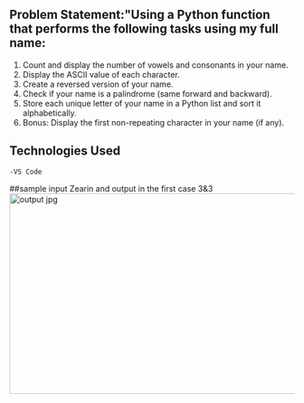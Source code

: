 

## Problem Statement:"Using a Python function that performs the following tasks using my full name:

1. Count and display the number of vowels and consonants in your name.
2. Display the ASCII value of each character.
3. Create a reversed version of your name.
4. Check if your name is a palindrome (same forward and backward).
5. Store each unique letter of your name in a Python list and sort it alphabetically.
6. Bonus: Display the first non-repeating character in your name (if any).


## Technologies Used
    -VS Code

##sample input Zearin and output in the first case 3&3
<img width="879" height="355" alt="output jpg" src="https://github.com/user-attachments/assets/e20f48be-2c53-4631-afd1-14b9389a6cea" />

